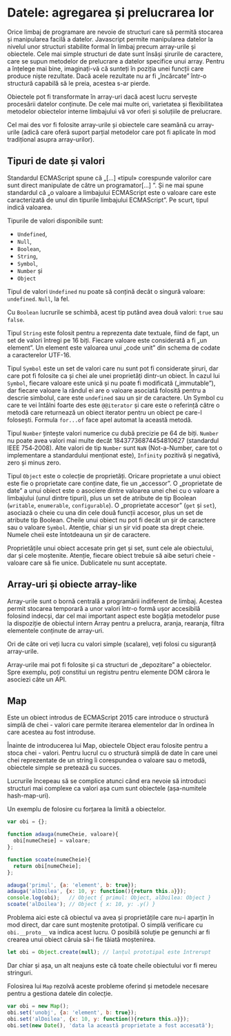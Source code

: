 # Datele: agregarea și prelucrarea lor

Orice limbaj de programare are nevoie de structuri care să permită stocarea și manipularea facilă a datelor.
Javascript permite manipularea datelor la nivelul unor structuri stabilite formal în limbaj precum array-urile și obiectele. Cele mai simple structuri de date sunt însăși șirurile de caractere, care se supun metodelor de prelucrare a datelor specifice unui array.
Pentru a înțelege mai bine, imaginați-vă că sunteți în poziția unei funcții care produce niște rezultate. Dacă acele rezultate nu ar fi „încărcate” într-o structură capabilă să le preia, acestea s-ar pierde.

Obiectele pot fi transformate în array-uri dacă acest lucru servește procesării datelor conținute. De cele mai multe ori, varietatea și flexibilitatea metodelor obiectelor interne limbajului vă vor oferi și soluțiile de prelucrare.

Cel mai des vor fi folosite array-urile și obiectele care seamănă cu array-urile (adică care oferă suport parțial metodelor care pot fi aplicate în mod tradițional asupra array-urilor).

## Tipuri de date și valori

Standardul ECMAScript spune că „[...] «tipul» corespunde valorilor care sunt direct manipulate de către un programator[...] ”. Și ne mai spune standardul că „o valoare a limbajului ECMAScript este o valoare care este caracterizată de unul din tipurile limbajului ECMAScript”. Pe scurt, tipul indică valoarea.

Tipurile de valori disponibile sunt:
- `Undefined`,
- `Null`,
- `Boolean`,
- `String`,
- `Symbol`,
- `Number` și
- `Object`

Tipul de valori `Undefined` nu poate să conțină decât o singură valoare: `undefined`. `Null`, la fel.

Cu `Boolean` lucrurile se schimbă, acest tip putând avea două valori: `true` sau `false`.

Tipul `String` este folosit pentru a reprezenta date textuale, fiind de fapt, un set de valori întregi pe 16 biți. Fiecare valoare este considerată a fi „un element”. Un element este valoarea unui „code unit” din schema de codate a caracterelor UTF-16.

Tipul `Symbol` este un set de valori care nu sunt pot fi considerate șiruri, dar care pot fi folosite ca și chei ale unei proprietăți dintr-un obiect.
În cazul lui `Symbol`, fiecare valoare este unică și nu poate fi modificată („immutable”), dar fiecare valoare la rândul ei are o valoare asociată folosită pentru a descrie simbolul, care este `undefined` sau un șir de caractere. Un Symbol cu care te vei întâlni foarte des este `@@iterator` și care este o referință către o metodă care returnează un obiect iterator pentru un obiect pe care-l folosești. Formula `for...of` face apel automat la această metodă.

Tipul `Number` țintește valori numerice cu dubă precizie pe 64 de biți.
`Number` nu poate avea valori mai multe decât 18437736874454810627 (standardul IEEE 754‐2008).
Alte valori de tip `Number` sunt `NaN` (Not-a-Number, care tot o implementare a standardului menționat este), `Infinity` pozitivă și negativă, zero și minus zero.

Tipul `Object` este o colecție de proprietăți.
Oricare proprietate a unui obiect este fie o proprietate care conține date, fie un „accessor”.
O „proprietate de date” a unui obiect este o asociere dintre valoarea unei chei cu o valoare a limbajului (unul dintre tipuri), plus un set de atribute de tip Boolean (`writable`, `enumerable`, `configurable`).
O „proprietate accesor” (`get` și `set`), asociază o cheie cu una din cele două funcții accesor, plus un set de atribute tip Boolean.
Cheile unui obiect nu pot fi decât un șir de caractere sau o valoare `Symbol`. Atenție, chiar și un șir vid poate sta drept cheie. Numele cheii este întotdeauna un șir de caractere.

Proprietățile unui obiect accesate prin get și set, sunt cele ale obiectului, dar și cele moștenite.
Atenție, fiecare obiect trebuie să aibe seturi cheie - valoare care să fie unice. Dublicatele nu sunt acceptate.

## Array-uri și obiecte array-like

Array-urile sunt o bornă centrală a programării indiferent de limbaj. Acestea permit stocarea temporară a unor valori într-o formă ușor accesibilă folosind indecși, dar cel mai important aspect este bogăția metodelor puse la dispoziție de obiectul intern Array pentru a prelucra, aranja, rearanja, filtra elementele conținute de array-uri.

Ori de câte ori veți lucra cu valori simple (scalare), veți folosi cu siguranță array-urile.

Array-urile mai pot fi folosite și ca structuri de „depozitare” a obiectelor. Spre exemplu, poți constitui un registru pentru elemente DOM cărora le asociezi câte un API.

## Map

Este un obiect introdus de ECMAScript 2015 care introduce o structură simplă de chei - valori care permite iterarea elementelor dar în ordinea în care acestea au fost introduse.

Înainte de introducerea lui Map, obiectele Object erau folosite pentru a stoca chei - valori. Pentru lucrul cu o structură simplă de date în care unei chei reprezentate de un string îi corespundea o valoare sau o metodă, obiectele simple se pretează cu succes.

Lucrurile începeau să se complice atunci când era nevoie să introduci structuri mai complexe ca valori așa cum sunt obiectele (așa-numitele hash-map-uri).

Un exemplu de folosire cu forțarea la limită a obiectelor.

```javascript
var obi = {};

function adauga(numeCheie, valoare){
  obi[numeCheie] = valoare;
};

function scoate(numeCheie){
  return obi[numeCheie];
};

adauga('primul', {a: 'element', b: true});
adauga('alDoilea', {x: 10, y: function(){return this.a}});
console.log(obi);   // Object { primul: Object, alDoilea: Object }
scoate('alDoilea'); // Object { x: 10, y: .y() }
```

Problema aici este că obiectul va avea și proprietățile care nu-i aparțin în mod direct, dar care sunt moștenite prototipal. O simplă verificare cu `obi.__proto__` va indica acest lucru.
O posibilă soluție pe genunchi ar fi crearea unui obiect căruia să-i fie tăiată moștenirea.

```javascript
let obi = Object.create(null); // lanțul prototipal este întrerupt
```

Dar chiar și așa, un alt neajuns este că toate cheile obiectului vor fi mereu stringuri.

Folosirea lui `Map` rezolvă aceste probleme oferind și metodele necesare pentru a gestiona datele din colecție.

```javascript
var obi = new Map();
obi.set('unobj', {a: 'element', b: true});
obi.set('alDoilea', {x: 10, y: function(){return this.a}});
obi.set(new Date(), 'data la această proprietate a fost accesată');
```
